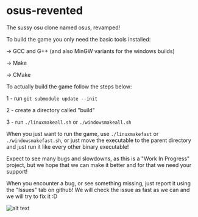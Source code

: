 # osus-revented
The sussy osu clone named osus, revamped!


To build the game you only need the basic tools installed:

-> GCC and G++ (and also MinGW variants for the windows builds)

-> Make

-> CMake



To actually build the game follow the steps below:

1 - run ```git submodule update --init```

2 - create a directory called "build"

3 - run ```./linuxmakeall.sh``` or ```./windowsmakeall.sh```


When you just want to run the game, use ```./linuxmakefast``` or ```./windowsmakefast.sh```, or just move the executable to the parent directory and just run it like every other binary executable!


Expect to see many bugs and slowdowns, as this is a "Work In Progress" project, but we hope that we can make it better and for that we need your support!

When you encounter a bug, or see something missing, just report it using the "Issues" tab on github! We will check the issue as fast as we can and we will try to fix it :D



![alt text](https://github.com/ohasanov-hbrw/osus-revented/blob/master/resources/osus.png?raw=true)
